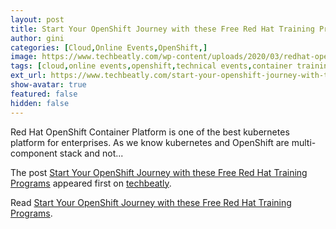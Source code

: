 ```yaml
---
layout: post
title: Start Your OpenShift Journey with these Free Red Hat Training Programs
author: gini
categories: [Cloud,Online Events,OpenShift,]
image: https://www.techbeatly.com/wp-content/uploads/2020/03/redhat-openshift-free-courses-1024x683.jpg
tags: [cloud,online events,openshift,technical events,container training,free openshift training,kubernetes,kubernetes training,ocp training,openshift container platform,openshift free training,openshift training,red hat openshift,]
ext_url: https://www.techbeatly.com/start-your-openshift-journey-with-these-free-red-hat-training-programs/
show-avatar: true
featured: false
hidden: false
---
```


<p>Red Hat OpenShift Container Platform is one of the best kubernetes platform for enterprises. As we know kubernetes and OpenShift are multi-component stack and not&#46;&#46;&#46;</p>
<p>The post <a href="https://www.techbeatly.com/start-your-openshift-journey-with-these-free-red-hat-training-programs/">Start Your OpenShift Journey with these Free Red Hat Training Programs</a> appeared first on <a href="https://www.techbeatly.com">techbeatly</a>.</p>

Read [Start Your OpenShift Journey with these Free Red Hat Training Programs](https://www.techbeatly.com/start-your-openshift-journey-with-these-free-red-hat-training-programs/).